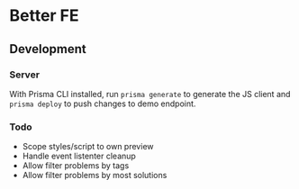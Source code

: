 # Better FE

## Development

### Server

With Prisma CLI installed, run `prisma generate` to generate the JS client and `prisma deploy` to push changes to demo endpoint.

### Todo

- Scope styles/script to own preview
- Handle event listenter cleanup
- Allow filter problems by tags
- Allow filter problems by most solutions
